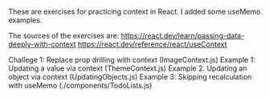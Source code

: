 
These are exercises for practicing context in React. I added some useMemo examples.

The sources of the exercises are:
https://react.dev/learn/passing-data-deeply-with-context
https://react.dev/reference/react/useContext

Challege 1: Replace prop drilling with context (ImageContext.js)
Example 1: Updating a value via context (ThemeContext.js)
Example 2. Updating an object via context (UpdatingObjects.js)
Example 3: Skipping recalculation with useMemo (./components/TodoLists.js)
